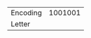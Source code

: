 <table><tbody><tr class="odd"><td>Encoding</td><td>1001001</td></tr><tr class="even"><td>Letter</td><td></td></tr></tbody></table>
